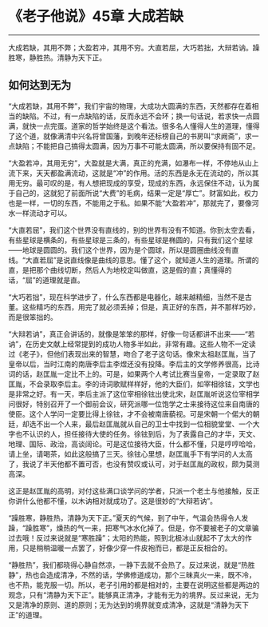 # 《老子他说》45章 大成若缺

------

大成若缺，其用不弊；大盈若冲，其用不穷。大直若屈，大巧若拙，大辩若讷。躁胜寒，静胜热。清静为天下正。

## 如何达到无为

“大成若缺，其用不弊”，我们宇宙的物理，大成功大圆满的东西，天然都存在着相当的缺陷。不过，有一点缺陷的话，反而永远不会环；换一句话说，若求快一点圆满，就快一点完蛋。道家的哲学始终是这个看法。很多名人懂得人生的道理，懂得了这个道，就像满清中兴名将曾国藩，到晚年还标榜自己的书房叫“求阙斋”，求一点缺陷；不能把自己搞得太圆满，因为万事不可能太圆满，所以要保持有固不足。

“大盈若冲，其用无穷”，大盈就是大满，真正的充满，如瀑布一样，不停地从山上流下来，天天都盈满流动，这就是“冲”的作用。活的东西是永无在流动的，所以其用无穷。最可叹的是，有人想把现成的享受，现成的东西，永远保住不动，认为属于自己的，这就犯了前面所说“大费”的毛病，结果一定是“厚亡”。财富如此，权力也是一样，一切的东西，不能用之于私。如果不能“大盈若冲”，那就完了，要像河水一样流动才可以。

“大直若屈”，我们这个世界没有直线的，别的世界有没有不知道。你到太空去看，有些星球是横条的，有些星球是三条的，有些星球是椭圆的，只有我们这个星球——地球是圆圆的。我们这个世界，因为是个圆球，所以是圆圈曲线没有直线。“大直若屈”是说直线像是曲线的意思。懂了这个，就知道人生的道理。所谓的直，是把那个曲线切断，然后人为地校定叫做直，这是假的直；真懂得的话，“屈”的道理就是直。

“大巧若拙”，现在科学进步了，什么东西都是电器化，越来越精细，当然不是古董。这些精巧的东西，用完了就必须丢掉；但是，真正好的东西，并不那样巧妙，而是很笨拙的。

“大辩若讷”，真正会讲话的，就像是笨笨的那样，好像一句话都讲不出来——“若讷”，在历史文献上经常提到的成功人物多半如此，非常有趣。这些人物不一定读过《老子》，但他们表现出来的智慧，吻合了老子这句话。像宋太祖赵匡胤，当了皇帝以后，当时江南的南唐李后主李煜还没有投降。李后主的文学修养很高，比诗词的话，赵匡胤一定比不上的。可是，如果两个人考试比赛当皇帝，一定录取了赵匡胤，不会录取李后主。李的诗词歌赋样样好，他的大臣们，如宰相徐铉，文学也是非常之好。有一天，李后主派了这位宰相徐铉出使北宋，赵匡胤听说这位宰相学问很好，特别召开了一个御前会议，研究派哪一位饱学之士来接待这位来自南唐的使臣。这个人学问一定要比得上徐铉，才不会被南唐藐视。可是宋朝一个偌大的朝廷，却选不出一个人来，最后赵匡胤就从自己的卫士中找到一位相貌堂堂、一个大字也不认识的人，担任接待大使的任务。徐铉到后，为了表露自己的才华，天文、地理、国际、政治，高谈阔论。可是这位接待大臣，什么都不懂，只是哼哼哈哈，请上坐，请喝茶，如此这般搞了三天。徐铉心里想，赵匡胤手下有学问的人太高了，我说了半天他都不置可否，也没有赞叹或认可，对于赵匡胤的政权，颇为莫测高深。

这正是赵匡胤的高明，对付这些满口谈学问的学者，只派一个老土与他接触，反正你讲什么他都不懂，以木讷相对就成功了。这是很妙的“大辩若讷”。

“躁胜寒，静胜热，清静为天下正。”夏天的气候，到了中午，气温会热得令人发躁，“躁胜寒”，燥热的气一来，把寒气冰水化掉了。但是，你不要被老子的文章骗过去哦！反过来说就是“寒胜躁”；太阳的热能，照到北极冰山就起不了太大的作用，只是稍稍温暖一点罢了，好像少穿一件皮袍而已，都是正反相合的。

“静胜热”，我们都晓得心静自然凉，一静下去就不会热了。反过来说，就是“热胜静”，热也会造成清净，不然的话，学佛修道成功，那个三昧真火一来，既不冷，也不热，能克服一切。所以，老子引用的都是相对的，主要在说明这些都是两边的观念，只有“清静为天下正”。能够真正清净，才能有无为的境界。反过来说，无为又是清净的原则、道的原则；无为达到的境界就变成清净，这就是“清静为天下正”的道理。